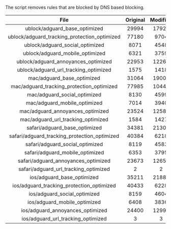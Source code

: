 The script removes rules that are blocked by DNS based blocking.


| File | Original | Modified |
|:----:|:-----:|:-----:|
| ublock/adguard_base_optimized | 29994 | 17921 |
| ublock/adguard_tracking_protection_optimized | 77180 | 9704 |
| ublock/adguard_social_optimized | 8071 | 4548 |
| ublock/adguard_mobile_optimized | 6321 | 3759 |
| ublock/adguard_annoyances_optimized | 22953 | 12268 |
| ublock/adguard_url_tracking_optimized | 1575 | 1418 |
| mac/adguard_base_optimized | 31064 | 19001 |
| mac/adguard_tracking_protection_optimized | 77985 | 10440 |
| mac/adguard_social_optimized | 8130 | 4599 |
| mac/adguard_mobile_optimized | 7014 | 3940 |
| mac/adguard_annoyances_optimized | 23524 | 12584 |
| mac/adguard_url_tracking_optimized | 1584 | 1427 |
| safari/adguard_base_optimized | 34381 | 21309 |
| safari/adguard_tracking_protection_optimized | 40384 | 6218 |
| safari/adguard_social_optimized | 8119 | 4583 |
| safari/adguard_mobile_optimized | 6353 | 3795 |
| safari/adguard_annoyances_optimized | 23673 | 12653 |
| safari/adguard_url_tracking_optimized | 2 | 2 |
| ios/adguard_base_optimized | 35211 | 21882 |
| ios/adguard_tracking_protection_optimized | 40433 | 6228 |
| ios/adguard_social_optimized | 8159 | 4604 |
| ios/adguard_mobile_optimized | 6408 | 3836 |
| ios/adguard_annoyances_optimized | 24400 | 12994 |
| ios/adguard_url_tracking_optimized | 3 | 3 |